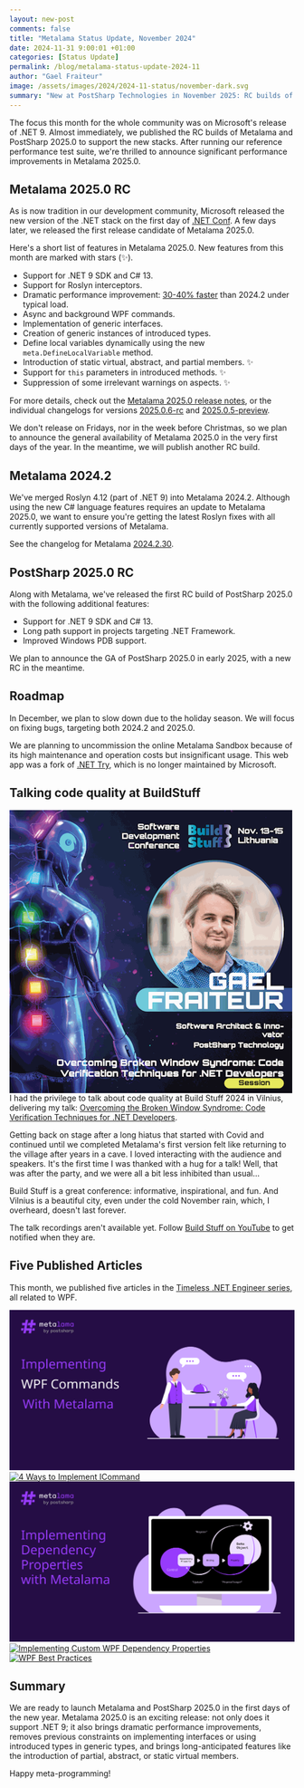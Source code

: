 ```yaml
---
layout: new-post
comments: false
title: "Metalama Status Update, November 2024"
date: 2024-11-31 9:00:01 +01:00
categories: [Status Update]
permalink: /blog/metalama-status-update-2024-11
author: "Gael Fraiteur"
image: /assets/images/2024/2024-11-status/november-dark.svg
summary: "New at PostSharp Technologies in November 2025: RC builds of Metalama and PostSharp 2025.0 supporting .NET 9 and C# 13, performance improvements, talk at BuildStuff, and 5 published articles."
---
```


The focus this month for the whole community was on Microsoft's release of .NET 9. Almost immediately, we published the RC builds of Metalama and PostSharp 2025.0 to support the new stacks. After running our reference performance test suite, we're thrilled to announce significant performance improvements in Metalama 2025.0.

## Metalama 2025.0 RC

As is now tradition in our development community, Microsoft released the new version of the .NET stack on the first day of [.NET Conf](https://www.dotnetconf.net/). A few days later, we released the first release candidate of Metalama 2025.0.

Here's a short list of features in Metalama 2025.0. New features from this month are marked with stars (✨).

* Support for .NET 9 SDK and C# 13.
* Support for Roslyn interceptors.
* Dramatic performance improvement: [30-40% faster](https://metalama.net/blog/metalama-performance) than 2024.2 under typical load.
* Async and background WPF commands.
* Implementation of generic interfaces.
* Creation of generic instances of introduced types.
* Define local variables dynamically using the new `meta.DefineLocalVariable` method.
* Introduction of static virtual, abstract, and partial members. ✨
* Support for `this` parameters in introduced methods. ✨
* Suppression of some irrelevant warnings on aspects. ✨

For more details, check out the [Metalama 2025.0 release notes](https://doc.metalama.net/conceptual/release-notes/release-notes-2025-0), or the individual changelogs for versions [2025.0.6-rc](https://github.com/orgs/postsharp/discussions/382) and [2025.0.5-preview](https://github.com/orgs/postsharp/discussions/379).

We don't release on Fridays, nor in the week before Christmas, so we plan to announce the general availability of Metalama 2025.0 in the very first days of the year. In the meantime, we will publish another RC build.

## Metalama 2024.2

We've merged Roslyn 4.12 (part of .NET 9) into Metalama 2024.2. Although using the new C# language features requires an update to Metalama 2025.0, we want to ensure you're getting the latest Roslyn fixes with all currently supported versions of Metalama.

See the changelog for Metalama [2024.2.30](https://github.com/orgs/postsharp/discussions/381).

## PostSharp 2025.0 RC

Along with Metalama, we've released the first RC build of PostSharp 2025.0 with the following additional features:

- Support for .NET 9 SDK and C# 13.
- Long path support in projects targeting .NET Framework.
- Improved Windows PDB support.

We plan to announce the GA of PostSharp 2025.0 in early 2025, with a new RC in the meantime.

## Roadmap

In December, we plan to slow down due to the holiday season. We will focus on fixing bugs, targeting both 2024.2 and 2025.0.

We are planning to uncommission the online Metalama Sandbox because of its high maintenance and operation costs but insignificant usage. This web app was a fork of [.NET Try](https://github.com/dotnet/try), which is no longer maintained by Microsoft.

## Talking code quality at BuildStuff

<img src="/assets/images/2024/2024-11-status/buildstuff.png" alt="Overcoming the Broken Window Syndrome at Build Stuff." style="float:left; margin-right: 20px;"/>

I had the privilege to talk about code quality at Build Stuff 2024 in Vilnius, delivering my talk: [Overcoming the Broken Window Syndrome: Code Verification Techniques for .NET Developers](https://sessionize.com/s/gael-fraiteur/overcoming-broken-window-syndrome-code-verificatio/87566).

Getting back on stage after a long hiatus that started with Covid and continued until we completed Metalama's first version felt like returning to the village after years in a cave. I loved interacting with the audience and speakers. It's the first time I was thanked with a hug for a talk! Well, that was after the party, and we were all a bit less inhibited than usual...

Build Stuff is a great conference: informative, inspirational, and fun. And Vilnius is a beautiful city, even under the cold November rain, which, I overheard, doesn't last forever.

The talk recordings aren't available yet. Follow [Build Stuff on YouTube](https://www.youtube.com/@BuildStuff) to get notified when they are.

## Five Published Articles

This month, we published five articles in the [Timeless .NET Engineer series](https://metalama.net/blog/timeless), all related to WPF.

<div class="article-thumbnails">

 <a href="/blog/wpf-icommand-metalama">
      <img src="/assets/images/2024/2024-11-wpf-command-metalama/command-dark.svg" alt="Implement ICommand with Metalama"/>
  </a>

  <a href="/blog/wpf-command">
      <img src="/assets/images/2024/2024-11-wpf-command/command-light.svg" alt="4 Ways to Implement ICommand"/>
  </a>

 <a href="/blog/wpf-dependency-property-metalama">
      <img src="/assets/images/2024/2024-11-wpf-dependency-properties-metalama/dependency-properties-dark.svg" alt="Implementing WPF Dependency Properties with Metalama"/>
  </a>

 <a href="/blog/wpf-dependency-property">
      <img src="/assets/images/2024/2024-11-wpf-dependency-properties-manually/dependency-properties-light.svg" alt="Implementing Custom WPF Dependency Properties"/>
  </a>

 <a href="/blog/wpf-best-practices-2024">
      <img src="/assets/images/2024/2024-11-wpf-best-practices/wpf-best-practices-dark.svg" alt="WPF Best Practices"/>
  </a>

</div>

## Summary

We are ready to launch Metalama and PostSharp 2025.0 in the first days of the new year. Metalama 2025.0 is an exciting release: not only does it support .NET 9; it also brings dramatic performance improvements, removes previous constraints on implementing interfaces or using introduced types in generic types, and brings long-anticipated features like the introduction of partial, abstract, or static virtual members.

Happy meta-programming!
